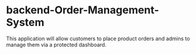 # backend-Order-Management-System
This application will allow customers to place product orders and admins to manage them via a protected dashboard.
